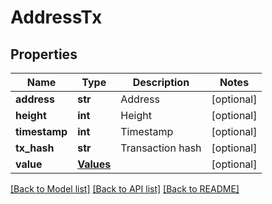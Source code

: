 # AddressTx

## Properties
Name | Type | Description | Notes
------------ | ------------- | ------------- | -------------
**address** | **str** | Address | [optional] 
**height** | **int** | Height | [optional] 
**timestamp** | **int** | Timestamp | [optional] 
**tx_hash** | **str** | Transaction hash | [optional] 
**value** | [**Values**](Values.md) |  | [optional] 

[[Back to Model list]](../README.md#documentation-for-models) [[Back to API list]](../README.md#documentation-for-api-endpoints) [[Back to README]](../README.md)


